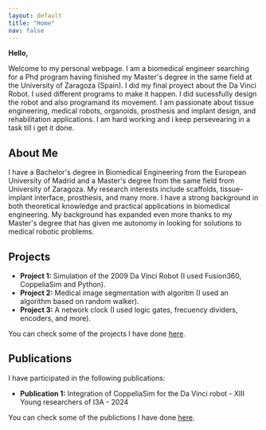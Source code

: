 ```yaml
---
layout: default
title: "Home"
nav: false
---
```


<div class="home-intro">
  <p><a><strong>Hello,</strong></a></p>
  <p>Welcome to my personal webpage. I am a biomedical engineer searching for a Phd program having finished my Master's degree in the same field at the University of Zaragoza (Spain). I did my final proyect about the Da Vinci Robot. I used different programs to make it happen. I did sucessfully design the robot and also programand its movement. I am passionate about tissue engineering, medical robots, organoids, prosthesis and implant design, and rehabilitation applications. I am hard working and i keep persevearing in a task till i get it done.</p>
</div>

<div class="home-section about-me">
  <h2>About Me</h2>
  <p>I have a Bachelor's degree in Biomedical Engineering from the European University of Madrid and a Master's degree from the same field from University of Zaragoza. My research interests include scaffolds, tissue-implant interface, prosthesis, and many more. I have a strong background in both theoretical knowledge and practical applications in biomedical engineering. My background has expanded even more thanks to my Master's degree that has given me autonomy in looking for solutions to medical robotic problems.</p>
</div>

<div class="home-section">
  <div class="right-columns">
    <div class="projects-column">
      <h2>Projects</h2>
      <ul>
        <li><strong>Project 1:</strong> Simulation of the 2009 Da Vinci Robot (I used Fusion360, CoppeliaSim and Python).</li>
        <li><strong>Project 2:</strong> Medical image segmentation with algoritm (I used an algorithm based on random walker).</li>
        <li><strong>Project 3:</strong> A network clock (I used logic gates, frecuency dividers, encoders, and more).</li>
      </ul>
      <p>You can check some of the projects I have done <a href="https://javiersainzvillalba.github.io/projects/">here</a>.</p>
    </div>

   <div class="publications-column">
      <h2>Publications</h2>
      <p>I have participated in the following publications: </p>
      <ul>
        <li><strong>Publication 1:</strong> Integration of CoppeliaSim for the Da Vinci robot - XIII Young researchers of I3A - 2024</li>
      </ul>
      <p>You can check some of the publictions I have done <a href="https://javiersainzvillalba.github.io/projects/">here</a>.</p>
    </div>
  </div>
</div>

